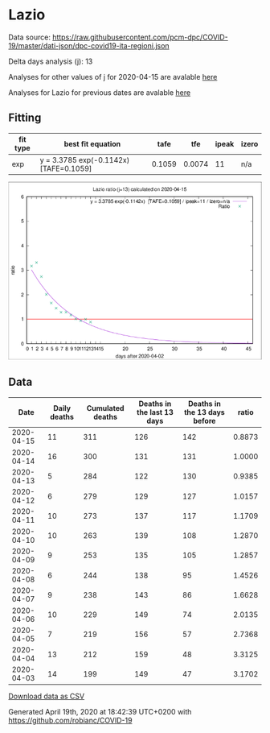 # Lazio

Data source: https://raw.githubusercontent.com/pcm-dpc/COVID-19/master/dati-json/dpc-covid19-ita-regioni.json

Delta days analysis (j): 13

Analyses for other values of j for 2020-04-15 are avalable [here](../2020-04-15/README.md)

Analyses for Lazio for previous dates are avalable [here](../README.md)

## Fitting 
|fit type|best fit equation|tafe|tfe|ipeak|izero|
|-------|-----|--------|------|---|---|
|exp|y = 3.3785 exp(-0.1142x)  [TAFE=0.1059]|0.1059|0.0074|11|n/a|

![Plot](COVID-19_lazio_j13_2020-04-15.png)

## Data
|Date|Daily deaths|Cumulated deaths|Deaths in the last 13 days|Deaths in the 13 days before|ratio|
|----|----------|-----------|-------|--------------------|-----|
|2020-04-15|11|311|126|142|0.8873|
|2020-04-14|16|300|131|131|1.0000|
|2020-04-13|5|284|122|130|0.9385|
|2020-04-12|6|279|129|127|1.0157|
|2020-04-11|10|273|137|117|1.1709|
|2020-04-10|10|263|139|108|1.2870|
|2020-04-09|9|253|135|105|1.2857|
|2020-04-08|6|244|138|95|1.4526|
|2020-04-07|9|238|143|86|1.6628|
|2020-04-06|10|229|149|74|2.0135|
|2020-04-05|7|219|156|57|2.7368|
|2020-04-04|13|212|159|48|3.3125|
|2020-04-03|14|199|149|47|3.1702|

[Download data as CSV](COVID-19_lazio_j13_2020-04-15.csv)

Generated April 19th, 2020 at 18:42:39 UTC+0200 with https://github.com/robianc/COVID-19

